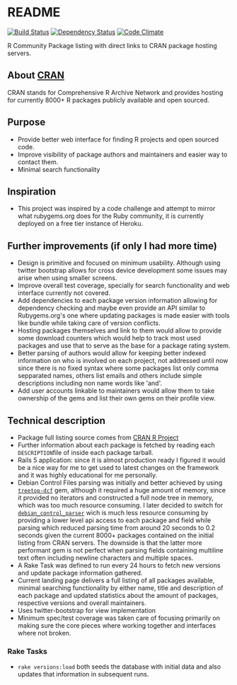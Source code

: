# README

[![Build Status](https://travis-ci.org/jasoares/r-toolbox.svg?branch=master)](https://travis-ci.org/jasoares/r-toolbox)
[![Dependency Status](https://gemnasium.com/badges/github.com/jasoares/r-toolbox.svg)](https://gemnasium.com/github.com/jasoares/r-toolbox)
[![Code Climate](https://codeclimate.com/github/jasoares/r-toolbox/badges/gpa.svg)](https://codeclimate.com/github/jasoares/r-toolbox)


R Community Package listing with direct links to CRAN package hosting servers.

## About [CRAN](https://cran.r-project.org)
CRAN stands for Comprehensive R Archive Network and provides hosting for currently 8000+ R packages publicly available and open sourced. 

## Purpose

* Provide better web interface for finding R projects and open sourced code.
* Improve visibility of package authors and maintainers and easier way to contact them.
* Minimal search functionality

## Inspiration

* This project was inspired by a code challenge and attempt to mirror what rubygems.org does for the Ruby community, it is currently deployed on a free tier instance of Heroku.

## Further improvements (if only I had more time)
* Design is primitive and focused on minimum usability. Although using twitter bootstrap allows for cross device development some issues may arise when using smaller screens.
* Improve overall test coverage, specially for search functionality and web interface currently not covered.
* Add dependencies to each package version information allowing for dependency checking and maybe even provide an API similar to Rubygems.org's one where updating packages is made easier with tools like bundle while taking care of version conflicts.
* Hosting packages themselves and link to them would allow to provide some download counters which would help to track most used packages and use that to serve as the base for a package rating system.
* Better parsing of authors would allow for keeping better indexed information on who is involved on each project, not addressed until now since there is no fixed syntax where some packages list only comma sepparated names, others list emails and others include simple descriptions including non name words like 'and'.
* Add user accounts linkable to maintainers would allow them to take ownership of the gems and list their own gems on their profile view.


## Technical description

* Package full listing source comes from [CRAN R Project](https://cran.r-project.org/src/contrib/PACKAGES)
* Further information about each package is fetched by reading each `DESCRIPTION`file of inside each package tarball.
* Rails 5 application: since it is almost production ready I figured it would be a nice way for me to get used to latest changes on the framework and it was highly educational for me personally.
* Debian Control Files parsing was initially and better achieved by using [`treetop-dcf`](https://rubygems.org/gems/debian-control-parser) gem, although it required a huge amount of memory, since it provided no iterators and constructed a full node tree in memory, which was too much resource consuming. I later decided to switch for [`debian_control_parser`](https://rubygems.org/gems/treetop-dcf) wich is much less resource consuming by providing a lower level api access to each package and field while parsing which reduced parsing time from around 20 seconds to 0.2 seconds given the current 8000+ packages contained on the initial listing from CRAN servers. The downside is that the latter more performant gem is not perfect when parsing fields containing multiline text often including newline characters and multiple spaces.
* A Rake Task was defined to run every 24 hours to fetch new versions and update package information gathered.
* Current landing page delivers a full listing of all packages available, minimal searching functionality by either name, title and description of each package and updated statistics about the amount of packages, respective versions and overall maintainers.
* Uses twitter-bootstrap for view implementation
* Minimum spec/test coverage was taken care of focusing primarily on making sure the core pieces where working together and interfaces where not broken.

### Rake Tasks

* `rake versions:load` both seeds the database with initial data and also updates that information in subsequent runs.
